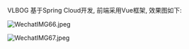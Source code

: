 VLBOG 基于Spring Cloud开发, 前端采用Vue框架, 效果图如下:

![WechatIMG66.jpeg](http://yanxuan.nosdn.127.net/849b1dcf8143ab2fbfd82360b40aa300.jpeg)

![WechatIMG67.jpeg](http://yanxuan.nosdn.127.net/95fcbbab701713b81377680c17521748.jpeg)